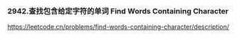### 2942.查找包含给定字符的单词 Find Words Containing Character
https://leetcode.cn/problems/find-words-containing-character/description/
